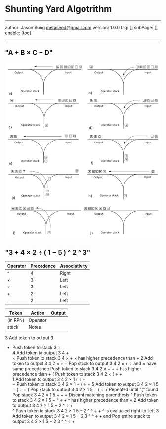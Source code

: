  # Shunting Yard Algotrithm
---
author: Jason Song <metaseed@gmail.com>
version: 1.0.0
tag: []
subPage: []
enable: [toc]

---

## "A + B × C − D"
![](https://raw.githubusercontent.com/metasong/iam-data/master/documents/167/image/20240126T112522837Z-image.png)

## "3 + 4 × 2 ÷ ( 1 − 5 ) ^ 2 ^ 3"

Operator|Precedence|Associativity
--|--|--
^|4|Right
×|3|Left
÷|3|Left
+|2|Left
−|2|Left

Token|Action|Output
--|--|--
(in RPN)|	Operator
stack|	Notes
3	Add token to output	3		
+	Push token to stack	3	+	
4	Add token to output	3 4	+	
×	Push token to stack	3 4	× +	× has higher precedence than +
2	Add token to output	3 4 2	× +	
÷	Pop stack to output	3 4 2 ×	+	÷ and × have same precedence
Push token to stack	3 4 2 ×	÷ +	÷ has higher precedence than +
(	Push token to stack	3 4 2 ×	( ÷ +	
1	Add token to output	3 4 2 × 1	( ÷ +	
−	Push token to stack	3 4 2 × 1	− ( ÷ +	
5	Add token to output	3 4 2 × 1 5	− ( ÷ +	
)	Pop stack to output	3 4 2 × 1 5 −	( ÷ +	Repeated until "(" found
Pop stack	3 4 2 × 1 5 −	÷ +	Discard matching parenthesis
^	Push token to stack	3 4 2 × 1 5 −	^ ÷ +	^ has higher precedence than ÷
2	Add token to output	3 4 2 × 1 5 − 2	^ ÷ +	
^	Push token to stack	3 4 2 × 1 5 − 2	^ ^ ÷ +	^ is evaluated right-to-left
3	Add token to output	3 4 2 × 1 5 − 2 3	^ ^ ÷ +	
end	Pop entire stack to output	3 4 2 × 1 5 − 2 3 ^ ^ ÷ +		
